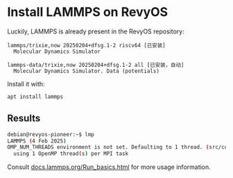 # Install LAMMPS on RevyOS

Luckily, LAMMPS is already present in the RevyOS repository:

```log
lammps/trixie,now 20250204+dfsg.1-2 riscv64 [已安装]
  Molecular Dynamics Simulator

lammps-data/trixie,now 20250204+dfsg.1-2 all [已安装，自动]
  Molecular Dynamics Simulator. Data (potentials)
```

Install it with:

```bash
apt install lammps
```

## Results

```bash
debian@revyos-pioneer:~$ lmp
LAMMPS (4 Feb 2025)
OMP_NUM_THREADS environment is not set. Defaulting to 1 thread. (src/comm.cpp:99)
  using 1 OpenMP thread(s) per MPI task
```

Consult [docs.lammps.org/Run_basics.html](docs.lammps.org/Run_basics.html) for more usage information.